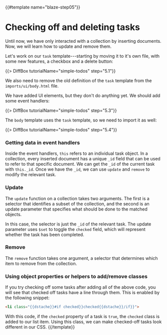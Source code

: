{{#template name="blaze-step05"}}

# Checking off and deleting tasks

Until now, we have only interacted with a collection by inserting documents. Now, we will learn how to update and remove them.

Let's work on our `task` template---starting by moving it to it's own file, with some new features, a checkbox and a delete button:

{{> DiffBox tutorialName="simple-todos" step="5.1"}}

We also need to remove the old definition of the `task` template from the `imports/ui/body.html` file.

We have added UI elements, but they don't do anything yet. We should add some event handlers:

{{> DiffBox tutorialName="simple-todos" step="5.3"}}

The `body` template uses the `task` template, so we need to import it as well:

{{> DiffBox tutorialName="simple-todos" step="5.4"}}


### Getting data in event handlers

Inside the event handlers, `this` refers to an individual task object. In a collection, every inserted document has a unique `_id` field that can be used to refer to that specific document. We can get the `_id` of the current task with `this._id`. Once we have the `_id`, we can use `update` and `remove` to modify the relevant task.

### Update

The `update` function on a collection takes two arguments. The first is a selector that identifies a subset of the collection, and the second is an update parameter that specifies what should be done to the matched objects.

In this case, the selector is just the `_id` of the relevant task. The update parameter uses `$set` to toggle the `checked` field, which will represent whether the task has been completed.

### Remove

The `remove` function takes one argument, a selector that determines which item to remove from the collection.

### Using object properties or helpers to add/remove classes

If you try checking off some tasks after adding all of the above code, you will see that checked off tasks have a line through them. This is enabled by the following snippet:

```html
<li class="{{dstache}}#if checked}}checked{{dstache}}/if}}">
```

With this code, if the `checked` property of a task is `true`, the `checked` class is added to our list item. Using this class, we can make checked-off tasks look different in our CSS. 
{{/template}}

